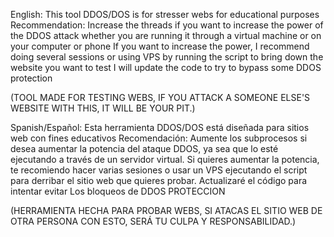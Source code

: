 English:
This tool DDOS/DOS is for stresser webs for educational purposes
Recommendation: Increase the threads if you want to increase the power of the DDOS attack whether you are running it through a virtual machine or on your computer or phone
If you want to increase the power, I recommend doing several sessions or using VPS by running the script to bring down the website you want to test
I will update the code to try to bypass some DDOS protection

(TOOL MADE FOR TESTING WEBS, IF YOU ATTACK A SOMEONE ELSE'S WEBSITE WITH THIS, IT WILL BE YOUR PIT.)

Spanish/Español:
Esta herramienta DDOS/DOS está diseñada para sitios web con fines educativos
Recomendación: Aumente los subprocesos si desea aumentar la potencia del ataque DDOS, ya sea que lo esté ejecutando a través de un servidor virtual.
Si quieres aumentar la potencia, te recomiendo hacer varias sesiones o usar un VPS ejecutando el script para derribar el sitio web que quieres probar. Actualizaré el código para intentar evitar
Los bloqueos de DDOS PROTECCION

(HERRAMIENTA HECHA PARA PROBAR WEBS, SI ATACAS EL SITIO WEB DE OTRA PERSONA CON ESTO, SERÁ TU CULPA Y RESPONSABILIDAD.)
